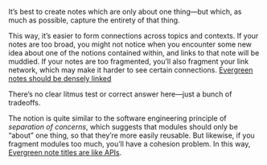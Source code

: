 It’s best to create notes which are only about one thing—but which, as much as possible, capture the entirety of that thing.

This way, it’s easier to form connections across topics and contexts. If your notes are too broad, you might not notice when you encounter some new idea about one of the notions contained within, and links to that note will be muddied. If your notes are too fragmented, you’ll also fragment your link network, which may make it harder to see certain connections. [Evergreen notes should be densely linked](https://publish.obsidian.md/andymatuschak/Evergreen+notes+should+be+densely+linked)

There’s no clear litmus test or correct answer here—just a bunch of tradeoffs.

The notion is quite similar to the software engineering principle of _separation of concerns_, which suggests that modules should only be “about” one thing, so that they’re more easily reusable. But likewise, if you fragment modules too much, you’ll have a cohesion problem. In this way, [Evergreen note titles are like APIs](https://publish.obsidian.md/andymatuschak/Evergreen+note+titles+are+like+APIs).